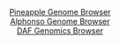 <div id="Pineapple_Genome_Browser" align="center">
  <a href="https://igv.org/app/?sessionURL=blob:zZJdb5swGEb_i6VWm0TAQEICUjWRrl1Z13RqxlBbVciADW4NJraBfCj_fW61aTer1FxsmsSFeWXw8xyfHeixkJQ3IACOaU9M2wYGkBUflqhuGV6gGksQEMQkNoDABAvc5BgEO0CQVCi..aK_rJRqZWBZVLWjGjUlN6VrohpteYMGaea8tk45YyjjAikupDUXqOcWLfvRgDPUtqY.2zUnVoEUshBrK95IbrW4KdNB_y_9NUpL3PAap3XHFH0JkOo8OmNhEvQhTJZhnmMpL_EmKk7Cyyj87p7Fd5.807v4.iKJveR4ScsGqU7gE7_Y0AVCq9ljx8bkyJlXR865OK1wktxel09H7sfjs3VLBZYn9tSejd2p5zzDoU2B1_9Tb_3QA7tvY.fJk5RcDAs4vorG9UJ33yaErG7i2z82d8DeAIznnbYB5JWYBjY0XOgZE8cbPS_tmQGhr_kITkFw_2AAJVD.pLff74DatNoZIPGqe9HHAFwUWIBg5EM4tX3fmYynY.j79t7YgU6wvwf3PL7xp9AJHcdLCWVKC12ksmmliZrG7HNiltsDaWp2wzy6nuWbz1.z7SXzqjA6_7aKyrm2avIaTwPo418uUZd9S6p_4t5bgpgqO1Q45IWLSHOC1eM6WfakeiRZfdGVazIvr14FdBgcwkWNlN6vJ_r1p3M9EhQ1Sg96KmlGGVWbRHPkAwhsx9Xqgpwzrl0EoszeQQMa9gS._62ou3_Y_wA-">Pineapple Genome Browser</a>
</div>
<div id="Alphonso_Genome_Browser" align="center">
  <a href="https://igv.org/app/?sessionURL=blob:zZJ_b5pAHIffyyVttgSBA0EhMYs_Wmfq1rSKdjYNOeHAs3BH707RGt_7vjNb9s.a1D.2LCGE..bgPp.H54C2VComOAqRY2LPxBgZSK1EPSFlVdCvpKQKhRkpFDWQpBmVlCcUhQeUEaVJdD.GN1daVyq0LKarRkl4LkzlmqQkr4KTWpmJKK2.KAqyFJJoIZXVk2QrLJZvGzVdkqoy4WzX9KyUaGKRoloJroRVUZ7HNXwv_jWKc8pFSeNyU2h2ChBDHsiYmhn51J1PuklClbqh.1Ha6d6MujP3KloM_f4iuv08j_z55YTlnOiNpB3.wpMm9m9HE1U8qL47z5uz8WLWFRdOL79wB5dXu4pJqjq4hdtNt42bHqBhPKW7_6k1XOzM5veVX.96vfHzOmhB2bvh83g_WlM5xu7w6o3mRwMVItmACyhZyVaIbcO1fcNz_MaPR9w2bDsAPlIwFD4.GUhLkjzD9scD0vsKjEGKvmxO8hhIyJRKFDYC227hIHC8ZqtpBwE.Gge0kcXfg3sd3Qct2.k6jh9nrNCgcxorXimTcG5uk8zMX8.kKabDXj29cK7Xg0Hg91k6WruwqlffpjN9F_2Rpw8M4PjTT4Sy70n1T9x7TxBTL88VTpYAZMcWcO_Xg_Zueaerh2hYlM5s_sUTbyI6D08mZEk07IcJLH9atyWSEa5hsGWKLVnB9H4OJEWNQuy4IC9KRCHARiTz5QfbsA3s2R9_S.oen47fAQ--">Alphonso Genome Browser</a>
</div>


<div id="DAF_Genomics_Browser" align="center">
  <a href="https://ink-blot.github.io/?sessionURL=blob:tZFra9swFIb_iyD95Kvs.AZhOF2almbr2uAFWko4sY9jU1tyJblpE_LfJ9yOwUYZgw4kIXEu76vzHMgTCllzRhJCLXdsuS4xiKz4bglt1.BXaFGSpIRGokEEliiQ5UiSAylBKshuFrqyUqqTiW0XUJpbZLytc2lJz4LOlLxXFepUk1rQwp4z2Ekr561OVmBD01WcSW5DnqOUpmN3yLbrHejjZ2w9tMR12zeqHlTX2oQ2VlglaLc1K_D5L0b.g7Je9ad0tUyH.kt8uSgm6eVF.t2bZbfz4PQ2uzpfZcHqZFlvGahe4GQ2_bKNCsQgmi728.mInj19m4fiPNzEC2fkfT6ZPXe1QDlxQzfyvTDSNI4GaXjeawgkr4SbuL4R0sigvm..Xb1xoKcgeE2Su3uDKAH5g06_OxD10mlUROJjP1AzCBcFCpKYseOEbhzTsR_6Thy7R.NAetF8MMuz7CYOHZpSGlgbaLV.WTfDALXQn8GPAvlbZ73_FZS3Gy_53pu5JTsd0alK9fHgga.JbdTV4_V7sAzy7udKLlpQOvT6fEMDjdZskalfbLzj_fEH">DAF Genomics Browser</a>
</div>
